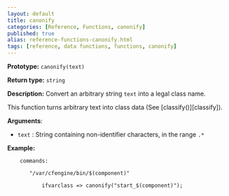 ```yaml
---
layout: default
title: canonify
categories: [Reference, Functions, canonify]
published: true
alias: reference-functions-canonify.html
tags: [reference, data functions, functions, canonify]
---
```


**Prototype:** `canonify(text)`

**Return type:** `string`

**Description:** Convert an arbitrary string `text` into a legal class name.

This function turns arbitrary text into class data (See
[classify()][classify]).

**Arguments**:

* `text` : String containing non-identifier characters, in the range `.*`

**Example:**  


```cf3
    commands:

       "/var/cfengine/bin/$(component)"

           ifvarclass => canonify("start_$(component)");
```

